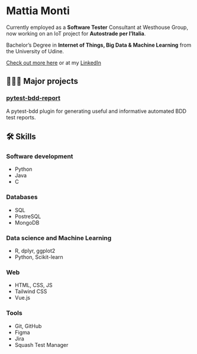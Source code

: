 # Mattia Monti
Currently employed as a **Software Tester** Consultant at Westhouse Group, now working on an IoT project for **Autostrade per l’Italia**.

Bachelor’s Degree in **Internet of Things, Big Data & Machine Learning** from the University of Udine.

[Check out more here](https://bento.me/mattiamonti) or at my [LinkedIn](https://www.linkedin.com/in/montimattia/)

## 👨🏻‍💻 Major projects
### [pytest-bdd-report](https://github.com/mattiamonti/pytest-bdd-report)
A pytest-bdd plugin for generating useful and informative automated BDD test reports.


## 🛠 Skills
### Software development
- Python
- Java
- C

### Databases
- SQL
- PostreSQL
- MongoDB

### Data science and Machine Learning
- R, dplyr, ggplot2
- Python, Scikit-learn

### Web
- HTML, CSS, JS
- Tailwind CSS
- Vue.js

### Tools
- Git, GitHub
- Figma
- Jira
- Squash Test Manager

